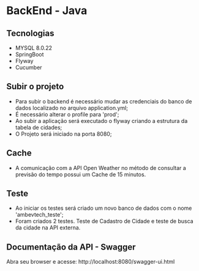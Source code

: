 # BackEnd - Java


## Tecnologias
- MYSQL 8.0.22
- SpringBoot
- Flyway
- Cucumber

## Subir o projeto
- Para subir o backend é necessário mudar as credenciais do banco de dados localizado no arquivo application.yml;
- É necessário alterar o profile para 'prod';
- Ao subir a aplicação será executado o flyway criando a estrutura da tabela de cidades;
- O Projeto será iniciado na porta 8080;

## Cache
- A comunicação com a API Open Weather no método de consultar a previsão do tempo possui um Cache de 15 minutos.

## Teste
- Ao iniciar os testes será criado um novo banco de dados com o nome 'ambevtech_teste';
- Foram criados 2 testes. Teste de Cadastro de Cidade e teste de busca da cidade na API externa.

## Documentação da API - Swagger
Abra seu browser e acesse: http://localhost:8080/swagger-ui.html
